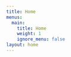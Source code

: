 ```yaml
---
title: Home
menus:
  main:
    title: Home
    weight: 1
    ignore_menu: false
layout: home
---
```

